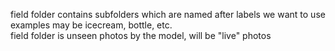field folder contains subfolders which are named after labels we want to use  
examples may be icecream, bottle, etc.  
field folder is unseen photos by the model, will be "live" photos  